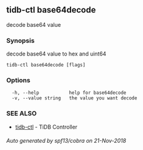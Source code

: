 ## tidb-ctl base64decode

decode base64 value

### Synopsis


decode base64 value to hex and uint64

```
tidb-ctl base64decode [flags]
```

### Options

```
  -h, --help           help for base64decode
  -v, --value string   the value you want decode
```

### SEE ALSO
* [tidb-ctl](tidb-ctl.md)	 - TiDB Controller

###### Auto generated by spf13/cobra on 21-Nov-2018
